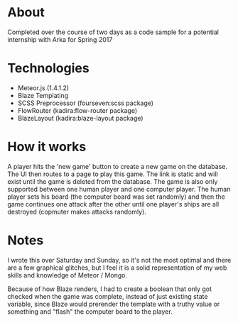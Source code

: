 # About
Completed over the course of two days as a code sample for a potential internship with Arka for Spring 2017

# Technologies
- Meteor.js (1.4.1.2)
- Blaze Templating
- SCSS Preprocessor (fourseven:scss package)
- FlowRouter (kadira:flow-router package)
- BlazeLayout (kadira:blaze-layout package)

# How it works
A player hits the 'new game' button to create a new game on the database. The UI then routes to a page to play this game.
The link is static and will exist until the game is deleted from the database. The game is also only supported between
one human player and one computer player. The human player sets his board (the computer board was set randomly) and then
the game continues one attack after the other until one player's ships are all destroyed (copmuter makes attacks randomly).

# Notes
I wrote this over Saturday and Sunday, so it's not the most optimal and there are a few graphical glitches, but I feel
it is a solid representation of my web skills and knowledge of Meteor / Mongo.

Because of how Blaze renders, I had to create a boolean that only got checked when the game was complete, instead of just
existing state variable, since Blaze would prerender the template with a truthy value or something and "flash" the
computer board to the player.
